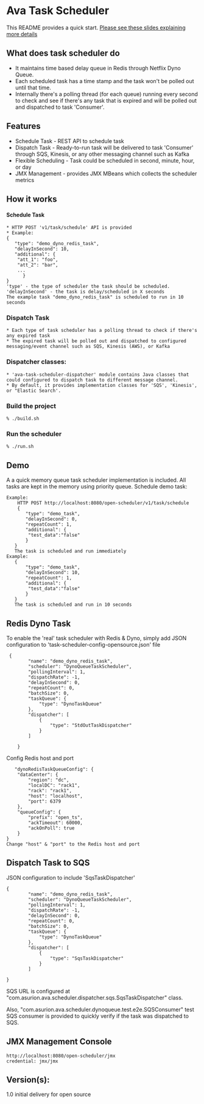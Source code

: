 Ava Task Scheduler
===================

This README provides a quick start. [Please see these slides explaining more details](DOCS/Task-Scheduler.pptx)

What does task scheduler do
--------------------------------------
* It maintains time based delay queue in Redis through Netflix Dyno Queue. 
* Each scheduled task has a time stamp and the task won't be polled out until that time.
* Internally there's a polling thread (for each queue) running every second to check and see
  if there's any task that is expired and will be polled out and dispatched to task 'Consumer'. 

 Features
--------------------------------------------------
* Schedule Task - REST API to schedule task
* Dispatch Task - Ready-to-run task will be delivered to task 'Consumer' through  SQS, Kinesis, or any other messaging channel such as Kafka     
* Flexible Scheduling -  Task could be scheduled in second, minute, hour, or day
* JMX Management - provides JMX MBeans which collects the scheduler metrics

How it works
---------------------------------------------------
#### Schedule Task
	* HTTP POST 'v1/task/schedule' API is provided
	* Example:
	{
	   "type": "demo_dyno_redis_task",
	   "delayInSecond": 10,
	   "additional": {
	    "att_1": "foo",
	    "att_2": "bar",
	    ...
    	  }
    }
    'type' - the type of scheduler the task should be scheduled.
    'delayInSecond' - the task is delay/scheduled in X seconds
    The example task "demo_dyno_redis_task" is scheduled to run in 10 seconds

### Dispatch Task
	* Each type of task scheduler has a polling thread to check if there's any expired task
	* The expired task will be polled out and dispatched to configured messaging/event channel such as SQS, Kinesis (AWS), or Kafka

### Dispatcher classes:
    * 'ava-task-scheduler-dispatcher' module contains Java classes that could configured to dispatch task to different message channel.
    * By default, it provides implementation classes for 'SQS', 'Kinesis', or "Elastic Search'. 

### Build the project
    % ./build.sh

### Run the scheduler
    % ./run.sh

Demo
-------------------------------------------------
A a quick memory queue task scheduler implementation is included. All tasks are kept in the memory using priority queue.
Schedule demo task:

    Example:
	    HTTP POST http://localhost:8080/open-scheduler/v1/task/schedule
	    {
		   "type": "demo_task",
		   "delayInSecond": 0,
		   "repeatCount": 1,
		   "additional": {
		    "test_data":"false"
		   }
	   }
	   The task is scheduled and run immediately 
    Example:
       {
		   "type": "demo_task",
		   "delayInSecond": 10,
		   "repeatCount": 1,
		   "additional": {
		    "test_data":"false"
		   }
	   }
       The task is scheduled and run in 10 seconds 	     
 

Redis Dyno Task
-------------------------------------------------
To enable the 'real' task scheduler with Redis & Dyno, simply add JSON configuration to 'task-scheduler-config-opensource.json' file

     {
			"name": "demo_dyno_redis_task",
			"scheduler": "DynoQueueTaskScheduler",
			"pollingInterval": 1,
			"dispatchRate": -1,
			"delayInSecond": 0,
			"repeatCount": 0,
			"batchSize": 0,
			"taskQueue": {
				"type": "DynoTaskQueue"
			},
			"dispatcher": [
				{
					"type": "StdOutTaskDispatcher"
				}
			]
			
		}
		
Config Redis host and port

       "dynoRedisTaskQueueConfig": {
		"dataCenter": {
			"region": "dc",
			"localDC": "rack1",
			"rack": "rack1",
			"host": "localhost",
		    "port": 6379
		},
		"queueConfig": {
			"prefix": "open_ts",
			"ackTimeout": 60000,
			"ackOnPoll": true
		}
	}
	Change "host" & "port" to the Redis host and port

Dispatch Task to SQS
-------------------------------------------------
JSON configuration to include 'SqsTaskDispatcher' 
	
	{
			"name": "demo_dyno_redis_task",
			"scheduler": "DynoQueueTaskScheduler",
			"pollingInterval": 1,
			"dispatchRate": -1,
			"delayInSecond": 0,
			"repeatCount": 0,
			"batchSize": 0,
			"taskQueue": {
				"type": "DynoTaskQueue"
			},
			"dispatcher": [
				{
					"type": "SqsTaskDispatcher"
				}
			]
			
	}

SQS URL is configured at "com.asurion.ava.scheduler.dispatcher.sqs.SqsTaskDispatcher" class.

Also, "com.asurion.ava.scheduler.dynoqueue.test.e2e.SQSConsumer" test SQS consumer is provided to quickly verify if the task was dispatched to SQS.  	
	
  			

JMX Management Console
------------------------------
	http://localhost:8080/open-scheduler/jmx
	credential: jmx/jmx


Version(s):
---------------------------------------
1.0 initial delivery for open source


